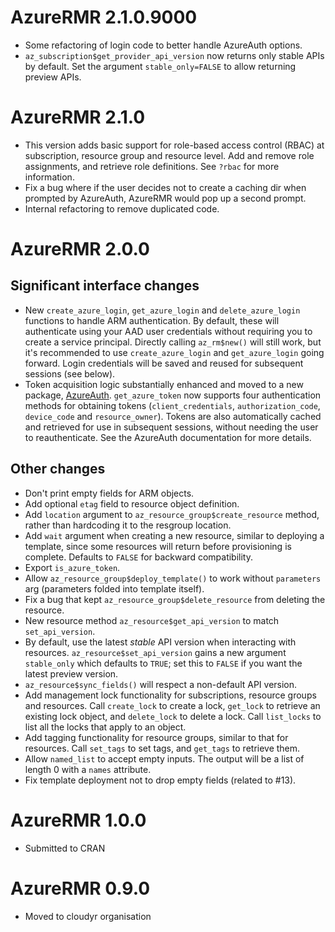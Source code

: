 # AzureRMR 2.1.0.9000

* Some refactoring of login code to better handle AzureAuth options.
* `az_subscription$get_provider_api_version` now returns only stable APIs by default. Set the argument `stable_only=FALSE` to allow returning preview APIs.

# AzureRMR 2.1.0

* This version adds basic support for role-based access control (RBAC) at subscription, resource group and resource level. Add and remove role assignments, and retrieve role definitions. See `?rbac` for more information.
* Fix a bug where if the user decides not to create a caching dir when prompted by AzureAuth, AzureRMR would pop up a second prompt.
* Internal refactoring to remove duplicated code.

# AzureRMR 2.0.0

## Significant interface changes

* New `create_azure_login`, `get_azure_login` and `delete_azure_login` functions to handle ARM authentication. By default, these will authenticate using your AAD user credentials without requiring you to create a service principal. Directly calling `az_rm$new()` will still work, but it's recommended to use `create_azure_login` and `get_azure_login` going forward. Login credentials will be saved and reused for subsequent sessions (see below).
* Token acquisition logic substantially enhanced and moved to a new package, [AzureAuth](https://github.com/cloudyr/AzureAuth). `get_azure_token` now supports four authentication methods for obtaining tokens (`client_credentials`, `authorization_code`, `device_code` and `resource_owner`). Tokens are also automatically cached and retrieved for use in subsequent sessions, without needing the user to reauthenticate. See the AzureAuth documentation for more details.

## Other changes

* Don't print empty fields for ARM objects.
* Add optional `etag` field to resource object definition.
* Add `location` argument to `az_resource_group$create_resource` method, rather than hardcoding it to the resgroup location.
* Add `wait` argument when creating a new resource, similar to deploying a template, since some resources will return before provisioning is complete. Defaults to `FALSE` for backward compatibility.
* Export `is_azure_token`.
* Allow `az_resource_group$deploy_template()` to work without `parameters` arg (parameters folded into template itself).
* Fix a bug that kept `az_resource_group$delete_resource` from deleting the resource.
* New resource method `az_resource$get_api_version` to match `set_api_version`.
* By default, use the latest _stable_ API version when interacting with resources. `az_resource$set_api_version` gains a new argument `stable_only` which defaults to `TRUE`; set this to `FALSE` if you want the latest preview version.
* `az_resource$sync_fields()` will respect a non-default API version.
* Add management lock functionality for subscriptions, resource groups and resources. Call `create_lock` to create a lock, `get_lock` to retrieve an existing lock object, and `delete_lock` to delete a lock. Call `list_locks` to list all the locks that apply to an object.
* Add tagging functionality for resource groups, similar to that for resources. Call `set_tags` to set tags, and `get_tags` to retrieve them.
* Allow `named_list` to accept empty inputs. The output will be a list of length 0 with a `names` attribute.
* Fix template deployment not to drop empty fields (related to #13).

# AzureRMR 1.0.0

* Submitted to CRAN

# AzureRMR 0.9.0

* Moved to cloudyr organisation
